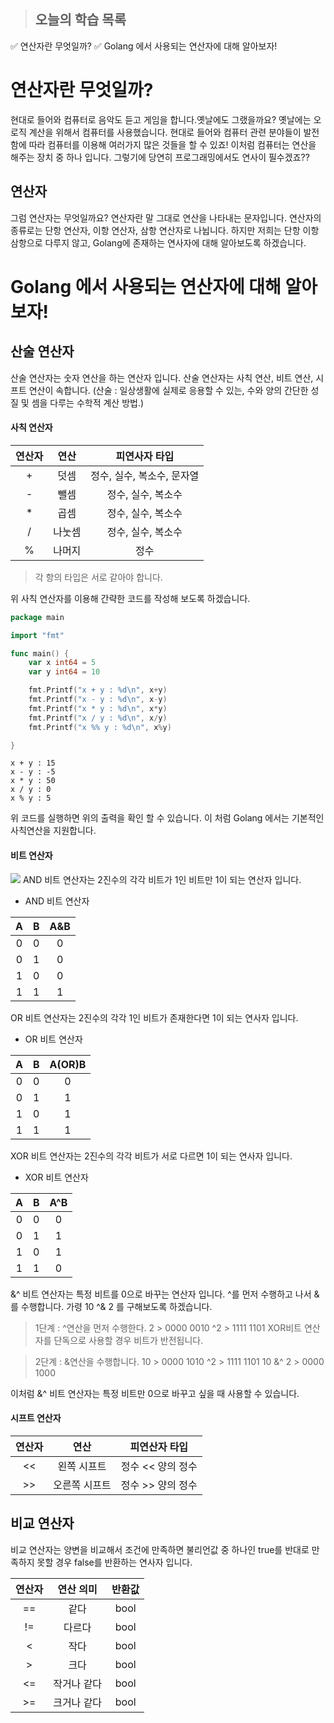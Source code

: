 > ## 오늘의 학습 목록 
✅ 연산자란 무엇일까?
✅ Golang 에서 사용되는 연산자에 대해 알아보자!

# 연산자란 무엇일까?
현대로 들어와 컴퓨터로 음악도 듣고 게임을 합니다.옛날에도 그랬을까요? 옛날에는 오로직 계산을 위해서 컴퓨터를 사용했습니다. 현대로 들어와 컴퓨터 관련 분야들이 발전함에 따라 컴퓨터를 이용해 여러가지 많은 것들을 할 수 있죠! 이처럼 컴퓨터는 연산을 해주는 장치 중 하나 입니다. 그렇기에 당연히 프로그래밍에서도 연사이 필수겠죠??
## 연산자
그럼 연산자는 무엇일까요? 연산자란 말 그대로 연산을 나타내는 문자입니다. 연산자의 종류로는 단항 연산자, 이항 연산자, 삼항 연산자로 나뉩니다. 하지만 저희는 단항 이항 삼항으로 다루지 않고, Golang에 존재하는 연사자에 대해 알아보도록 하겠습니다.

# Golang 에서 사용되는 연산자에 대해 알아보자!

## 산술 연산자
산술 연산자는 숫자 연산을 하는 연산자 입니다. 산술 연산자는 사칙 연산, 비트 연산, 시프트 연산이 속합니다.
(산술 : 일상생활에 실제로 응용할 수 있는, 수와 양의 간단한 성질 및 셈을 다루는 수학적 계산 방법.)

#### 사칙 연산자

| 연산자    |      연산      | 피연사자 타입|
|:---------:|:---------:|:---------:|
|+|덧셈|정수, 실수, 복소수, 문자열|
|-|뺄셈|정수, 실수, 복소수|
|*|곱셈|정수, 실수, 복소수|  
|/|나눗셈|정수, 실수, 복소수| 
|%|나머지|정수| 
> 각 항의 타입은 서로 같아야 합니다.

위 사칙 연산자를 이용해 간략한 코드를 작성해 보도록 하겠습니다.
```go
package main

import "fmt"

func main() {
	var x int64 = 5
	var y int64 = 10

	fmt.Printf("x + y : %d\n", x+y)
	fmt.Printf("x - y : %d\n", x-y)
	fmt.Printf("x * y : %d\n", x*y)
	fmt.Printf("x / y : %d\n", x/y)
	fmt.Printf("x %% y : %d\n", x%y)

} 
```

```output
x + y : 15
x - y : -5
x * y : 50
x / y : 0
x % y : 5
```
위 코드를 실행하면 위의 출력을 확인 할 수 있습니다. 이 처럼 Golang 에서는 기본적인 사칙연산을 지원합니다.

#### 비트 연산자

![](https://velog.velcdn.com/images/2hanjunbum6/post/7397865d-1fca-450b-9ed7-60aeeff856b5/image.png)
AND 비트 연산자는 2진수의 각각 비트가 1인 비트만 1이 되는 연산자 입니다.
- AND 비트 연산자 

| A    |     B      | A&B|
|:---------:|:---------:|:---------:|
|0|0|0|
|0|1|0|
|1|0|0|
|1|1|1|

OR 비트 연산자는 2진수의 각각 1인 비트가 존재한다면 1이 되는 연사자 입니다.
- OR 비트 연산자

| A    |     B      | A(OR)B|
|:---------:|:---------:|:---------:|
|0|0|0|
|0|1|1|
|1|0|1|
|1|1|1|

XOR 비트 연산자는 2진수의 각각 비트가 서로 다르면 1이 되는 연사자 입니다.
- XOR 비트 연산자

| A    |     B      | A^B|
|:---------:|:---------:|:---------:|
|0|0|0|
|0|1|1|
|1|0|1|
|1|1|0|

&^ 비트 연산자는 특정 비트를 0으로 바꾸는 연산자 입니다.
^를 먼저 수행하고 나서 &를 수행합니다. 가령 10 ^& 2 를 구해보도록 하겠습니다.
> 1단계 : ^연산을 먼저 수행한다. 
	2 > 0000 0010
    ^2 > 1111 1101
    XOR비트 연산자를 단독으로 사용할 경우 비트가 반전됩니다.
    
> 2단계 : &연산을 수행합니다.
 10 > 0000 1010
 ^2 > 1111 1101
 10 &^ 2 > 0000 1000
 
 이처럼 &^ 비트 연산자는 특정 비트만 0으로 바꾸고 싶을 때 사용할 수 있습니다.
 


#### 시프트 연산자
  

| 연산자    |      연산      |피연산자 타입 |
|:---------:|:---------:|:---------:|
|<<|왼쪽 시프트|정수 << 양의 정수|
|>>|오른쪽 시프트|정수 >> 양의 정수|

## 비교 연산자
비교 연산자는 양변을 비교해서 조건에 만족하면 불리언값 중 하나인 true를 반대로 만족하지 못할 경우 false를 반환하는 연사자 입니다.

| 연산자    |      연산 의미     |반환값|
|:---------:|:---------:|:---------:|
|==|같다|bool|
|!=|다르다|bool|
|<|작다|bool|  
|>|크다|bool| 
|<=|작거나 같다|bool|
|>=|크거나 같다|bool|

